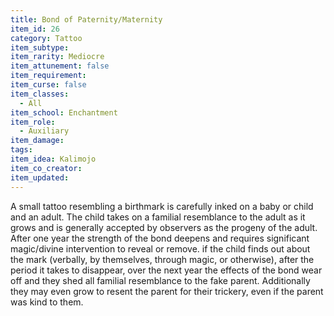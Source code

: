 ```yaml
---
title: Bond of Paternity/Maternity
item_id: 26
category: Tattoo
item_subtype:
item_rarity: Mediocre
item_attunement: false
item_requirement:
item_curse: false
item_classes:
  - All
item_school: Enchantment
item_role:
  - Auxiliary
item_damage:
tags:
item_idea: Kalimojo
item_co_creator:
item_updated:
---
```


A small tattoo resembling a birthmark is carefully inked on a baby or child and an adult. The child takes on a familial resemblance to the adult as it grows and is generally accepted by observers as the progeny of the adult. After one year the strength of the bond deepens and requires significant magic/divine intervention to reveal or remove.
if the child finds out about the mark (verbally, by themselves, through magic, or otherwise), after the period it takes to disappear, over the next year the effects of the bond wear off and they shed all familial resemblance to the fake parent. Additionally they may even grow to resent the parent for their trickery, even if the parent was kind to them.

